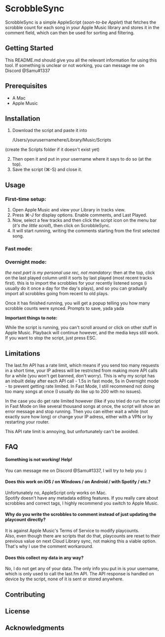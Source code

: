 # ScrobbleSync

ScrobbleSync is a simple AppleScript (*soon-to-be Applet*) that fetches the scrobble count for each song in your Apple Music library and stores it in the comment field, which can then be used for sorting and filtering.

## Getting Started

This README.md should give you all the relevant information for using this tool. If something is unclear or not working, you can message me on Discord @Samu#1337

## Prerequisites
- A Mac
- Apple Music

## Installation
1. Download the script and paste it into

    /Users/yourusernamehere/Library/Music/Scripts

(create the Scripts folder if it doesn't exist yet)

2. Then open it and put in your username where it says to do so (at the top).
3. Save the script (⌘-S) and close it.

## Usage

### First-time setup:
1. Open Apple Music and view your Library in tracks view. 
2. Press ⌘-J for display options. Enable comments, and Last Played.
3. Now, select a few tracks and then click the script icon on the menu bar (*it's the little scroll*), then click on ScrobbleSync.  
4. It will start running, writing the comments starting from the first selected song.

### Fast mode:

### Overnight mode:


*the next part is my personal use rec, not mandatory:*
then at the top, click on the last played column until it sorts by last played (most recent tracks first). this is to import the scrobbles for your recently listened songs (i usually do it once a day for the day's plays), and so you can gradually import all scrobbles going from recent to old plays.

Once it has finished running, you will get a popup telling you how many scrobble counts were synced.
Prompts to save, yada yada

**Important things to note:**

While the script is running, you can't scroll around or click on other stuff in Apple Music. 
Playback will continue however, and the media keys still work. 
If you want to stop the script, just press ESC. 

## Limitations

The last.fm API has a rate limit, which means if you send too many requests in a short time, your IP adress will be restricted from making more API calls for a while (you won't get banned, don't worry). 
This is why my script has an inbuilt delay after each API call - 1.5s in fast mode, 5s in Overnight mode - to prevent getting rate limited. 
In Fast Mode, I still recommend not doing too many songs at once (I usually do like up to 200 with no issues).

In the case you do get rate limited however (like if you tried do run the script in Fast Mode on like several thousand songs at once, the script will show an error message and stop running. 
Then you can either wait a while (not exactly sure how long) or change your IP adress, either with a VPN or by restarting your router.

This API rate limit is annoying, but unfortunately can't be avoided.

## FAQ

#### Something is not working! Help!  
You can message me on Discord @Samu#1337, I will try to help you :)


#### Does this work on iOS / on Windows / on Android / with Spotify / etc.?  
Unfortunately no, AppleScript only works on Mac.  
Spotify doesn't have any metadata editing features. If you really care about scrobbles and correct tags, I highly recommend you switch to Apple Music.


#### Why do you write the scrobbles to comment instead of just updating the playcount directly?  
It is against Apple Music's Terms of Service to modify playcounts.  
Also, even though there are scripts that do that, playcounts are reset to their previous value on next Cloud Library sync, not making this a viable option.
That's why I use the comment workaround.

#### Does this collect my data in any way?  
No, I do not get any of your data. The only info you put in is your username, which is only used to call the last.fm API. The API response is handled on device by the script, none of it is sent or stored anywhere.


## Contributing

## License

## Acknowledgments
